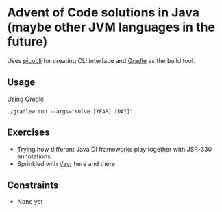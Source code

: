 # Advent of Code solutions in Java (maybe other JVM languages in the future)

Uses [picocli](https://picocli.info/) for creating CLI interface and [Gradle](https://gradle.org/) as the build tool.

## Usage

Using Gradle

```
./gradlew run --args="solve [YEAR] [DAY]"
```

## Exercises

- Trying how different Java DI frameworks play together with JSR-330 annotations.
- Sprinkled with [Vavr](https://www.vavr.io/) here and there

## Constraints

- None yet
